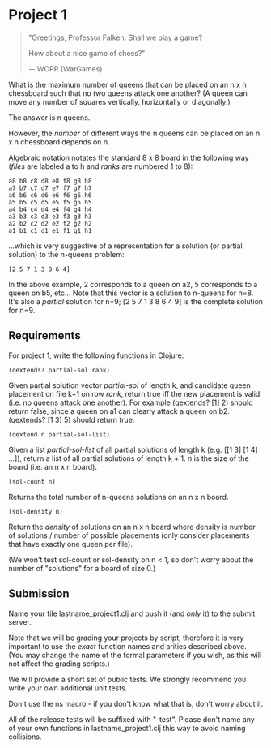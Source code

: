Project 1 
=========

> "Greetings, Professor Falken. Shall we play a game?
>
> How about a nice game of chess?"
>
> -- WOPR (WarGames)

What is the maximum number of queens that can be placed on an n x n chessboard such that no two queens attack one another? (A queen can move any number of squares vertically, horizontally or diagonally.)

The answer is n queens.

However, the *number* of different ways the n queens can be placed on an n x n chessboard depends on n.

[Algebraic notation](https://en.wikibooks.org/wiki/Chess/Algebraic_notation) notates the standard 8 x 8 board in the following way (*files* are labeled a to h and *ranks* are numbered 1 to 8):

    a8 b8 c8 d8 e8 f8 g8 h8
    a7 b7 c7 d7 e7 f7 g7 h7
    a6 b6 c6 d6 e6 f6 g6 h6
    a5 b5 c5 d5 e5 f5 g5 h5
    a4 b4 c4 d4 e4 f4 g4 h4
    a3 b3 c3 d3 e3 f3 g3 h3
    a2 b2 c2 d2 e2 f2 g2 h2
    a1 b1 c1 d1 e1 f1 g1 h1

...which is very suggestive of a representation for a solution (or partial solution) to the n-queens problem:

    [2 5 7 1 3 8 6 4]
    
In the above example, 2 corresponds to a queen on a2, 5 corresponds to a queen on b5, etc... Note that this vector is a solution to n-queens for n=8. It's also a *partial* solution for n=9; [2 5 7 1 3 8 6 4 9] is the complete solution for n=9.

Requirements
------------

For project 1, write the following functions in Clojure:

    (qextends? partial-sol rank)
    
Given partial solution vector *partial-sol* of length k, and candidate queen placement on file k+1 on row *rank*, return true iff the new placement is valid (i.e. no queens attack one another). For example (qextends? [1] 2) should return false, since a queen on a1 can clearly attack a queen on b2. (qextends? [1 3] 5) should return true.

    (qextend n partial-sol-list)

Given a list *partial-sol-list* of all partial solutions of length k (e.g. [[1 3] [1 4] ...]), return a list of all partial solutions of length k + 1. *n* is the size of the board (i.e. an n x n board).

    (sol-count n)
    
Returns the total number of n-queens solutions on an n x n board.

    (sol-density n)
    
Return the *density* of solutions on an n x n board where density is number of solutions / number of possible placements (only consider placements that have exactly one queen per file).

(We won't test sol-count or sol-density on n < 1, so don't worry about the number of "solutions" for a board of size 0.)
   
Submission
----------

Name your file lastname_project1.clj and push it (and *only* it) to the submit server.

Note that we will be grading your projects by script, therefore it is very important to use the *exact* function names and arities described above. (You may change the name of the formal parameters if you wish, as this will not affect the grading scripts.)

We will provide a short set of public tests. We strongly recommend you write your own additional unit tests.

Don't use the ns macro - if you don't know what that is, don't worry about it.

All of the release tests will be suffixed with "-test". Please don't name any of your own functions in lastname_project1.clj this way to avoid naming collisions.
